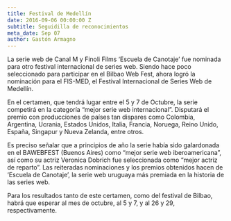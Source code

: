 ```yaml
---
title: Festival de Medellín
date: 2016-09-06 00:00:00 Z
subtitle: Seguidilla de reconocimientos
meta_date: Sep 07
author: Gastón Armagno
---
```


La serie web de Canal M y Finoli Films ‘Escuela de Canotaje’ fue nominada para otro festival
internacional de series web. Siendo hace poco seleccionado para participar en el Bilbao Web
Fest, ahora logró la nominación para el FIS-MED, el Festival Internacional de Series Web de
Medellín.

En el certamen, que tendrá lugar entre el 5 y 7 de Octubre, la serie competirá en la
categoría “mejor serie web internacional”. Disputará el premio con producciones de países
tan dispares como Colombia, Argentina, Ucrania, Estados Unidos, Italia, Francia, Noruega,
Reino Unido, España, Singapur y Nueva Zelanda, entre otros.
    
Es preciso señalar que a principios de año la serie había sido galardonada en el BAWEBFEST
(Buenos Aires) como “mejor serie web iberoamericana”, así como su actriz Veronica Dobrich
fue seleccionada como “mejor actriz de reparto”. Las reiteradas nominaciones y los premios
obtenidos hacen de ‘Escuela de Canotaje’, la serie web uruguaya más premiada en la historia
de las series web.
    
Para los resultados tanto de este certamen, como del festival de Bilbao, habrá que esperar al
mes de octubre, al 5 y 7, y al 26 y 29, respectivamente.
